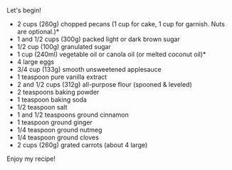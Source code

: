 Let's begin!

- 2 cups (260g) chopped pecans (1 cup for cake, 1 cup for garnish. Nuts are optional.)*
- 1 and 1/2 cups (300g) packed light or dark brown sugar
- 1/2 cup (100g) granulated sugar
- 1 cup (240ml) vegetable oil or canola oil (or melted coconut oil)*
- 4 large eggs
- 3/4 cup (133g) smooth unsweetened applesauce
- 1 teaspoon pure vanilla extract
- 2 and 1/2 cups (312g) all-purpose flour (spooned & leveled)
- 2 teaspoons baking powder
- 1 teaspoon baking soda
- 1/2 teaspoon salt
- 1 and 1/2 teaspoons ground cinnamon
- 1 teaspoon ground ginger
- 1/4 teaspoon ground nutmeg
- 1/4 teaspoon ground cloves
- 2 cups (260g) grated carrots (about 4 large)

Enjoy my recipe!
